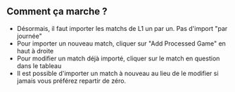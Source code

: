 ## Comment ça marche ?

- Désormais, il faut importer les matchs de L1 un par un. Pas d'import "par journée"
- Pour importer un nouveau match, cliquer sur "Add Processed Game" en haut à droite
- Pour modifier un match déjà importé, cliquer sur le match en question dans le tableau
- Il est possible d'importer un match à nouveau au lieu de le modifier si jamais vous préférez repartir de zéro.
